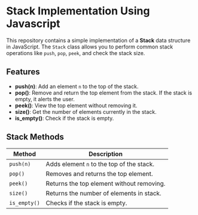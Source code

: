 # Stack Implementation Using Javascript
This repository contains a simple implementation of a **Stack** data structure in JavaScript. The `Stack` class allows you to perform common stack operations like `push`, `pop`, `peek`, and check the stack size.

## Features
- **push(n)**: Add an element `n` to the top of the stack.
- **pop()**: Remove and return the top element from the stack. If the stack is empty, it alerts the user.
- **peek()**: View the top element without removing it.
- **size()**: Get the number of elements currently in the stack.
- **is_empty()**: Check if the stack is empty.

## Stack Methods

| Method     | Description                               |
|------------|-------------------------------------------|
| `push(n)`  | Adds element `n` to the top of the stack. |
| `pop()`    | Removes and returns the top element.      |
| `peek()`   | Returns the top element without removing. |
| `size()`   | Returns the number of elements in stack.  |
| `is_empty()`| Checks if the stack is empty.            |

